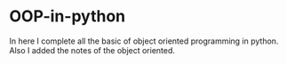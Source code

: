 # OOP-in-python
In here I complete all the basic of object oriented programming in python. Also I added the notes of the object oriented.
